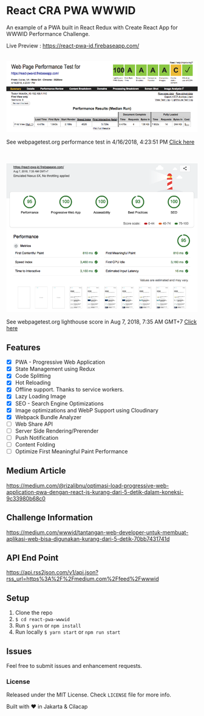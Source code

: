 # React CRA PWA WWWID
An example of a PWA built in React Redux with Create React App for WWWID Performance Challenge.

Live Preview : https://react-pwa-id.firebaseapp.com/

<br>

<img src="assets/screenshot-score.png" />

See webpagetest.org performance test in 4/16/2018, 4:23:51 PM [Click here](https://www.webpagetest.org/result/180416_BK_c2aafe31c07fde3718500ec0d3216b32/)

<br>
<br>

<img src="assets/screenshot-lighthouse.png" />

See webpagetest.org lighthouse score in Aug 7, 2018, 7:35 AM GMT+7 [Click here](https://www.webpagetest.org/result/180807_ZA_820339d4ec6019b971718910304f3d19/)

## Features
- [x] PWA - Progressive Web Application
- [x] State Management using Redux
- [x] Code Splitting
- [x] Hot Reloading
- [x] Offline support. Thanks to service workers.
- [x] Lazy Loading Image
- [x] SEO - Search Engine Optimizations
- [x] Image optimizations and WebP Support using Cloudinary
- [x] Webpack Bundle Analyzer
- [ ] Web Share API
- [ ] Server Side Rendering/Prerender
- [ ] Push Notification
- [ ] Content Folding
- [ ] Optimize First Meaningful Paint Performance

## Medium Article
https://medium.com/@rizalibnu/optimasi-load-progressive-web-application-pwa-dengan-react-js-kurang-dari-5-detik-dalam-koneksi-9c33980b68c0

## Challenge Information
https://medium.com/wwwid/tantangan-web-developer-untuk-membuat-aplikasi-web-bisa-digunakan-kurang-dari-5-detik-70bb7431741d

## API End Point
https://api.rss2json.com/v1/api.json?rss_url=https%3A%2F%2Fmedium.com%2Ffeed%2Fwwwid

## Setup

1. Clone the repo
2. `$ cd react-pwa-wwwid`
3. Run `$ yarn` or `npm install`
4. Run locally `$ yarn start` or `npm run start`


## Issues

Feel free to submit issues and enhancement requests.

### License

Released under the MIT License. Check `LICENSE` file for more info.

Built with ♥ in Jakarta & Cilacap